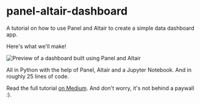 # panel-altair-dashboard
A tutorial on how to use Panel and Altair to create a simple data dashboard app.

Here's what we'll make!

![Preview of a dashboard built using Panel and Altair](https://github.com/bendoesdata/panel-altair-dashboard/blob/master/altair-panel-dashboard-preview.gif)

All in Python with the help of Panel, Altair and a Jupyter Notebook. And in roughly 25 lines of code.

Read the full tutorial [on Medium](https://towardsdatascience.com/how-to-build-a-time-series-dashboard-in-python-with-panel-altair-and-a-jupyter-notebook-c0ed40f02289). And don't worry, it's not behind a paywall :).
